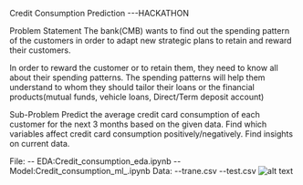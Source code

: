 Credit Consumption Prediction ---HACKATHON

Problem Statement
The bank(CMB) wants to find out the spending pattern of the customers in order to adapt new strategic plans to retain and reward their customers.

In order to reward the customer or to retain them, they need to know all about their spending patterns. The spending patterns will help them understand to whom they should tailor their loans or the financial products(mutual funds, vehicle loans, Direct/Term deposit account)

Sub-Problem
Predict the average credit card consumption of each customer for the next 3 months based on the given data.
Find which variables affect credit card consumption positively/negatively.
Find insights on current data.

File:
   -- EDA:Credit_consumption_eda.ipynb
   -- Model:Credit_consumption_ml_.ipynb
Data:
    --trane.csv
    --test.csv
 ![alt text](https://ars.els-cdn.com/content/image/1-s2.0-S1364032120308753-fx1.jpg)

